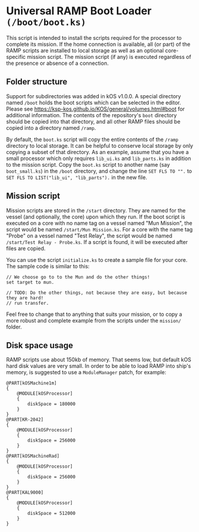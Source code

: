 Universal RAMP Boot Loader `(/boot/boot.ks)`
============================================

This script is intended to install the scripts required for the processor to complete its mission.
If the home connection is available, all (or part) of the RAMP scripts are installed to local storage as well as an optional core-specific mission script.  The mission script (if any) is executed regardless of the presence or absence of a connection.

Folder structure
----------------

Support for subdirectories was added in kOS v1.0.0.  A special directory named `/boot` holds the boot scripts which can be selected in the editor.  Please see https://ksp-kos.github.io/KOS/general/volumes.html#boot for additional information.  The contents of the repository's `boot` directory should be copied into that directory, and all other RAMP files should be copied into a directory named `/ramp`.

By default, the `boot.ks` script will copy the entire contents of the `/ramp` directory to local storage.  It can be helpful to conserve local storage by only copying a subset of that directory.  As an example, assume that you have a small processor which only requires `lib_ui.ks` and `lib_parts.ks` in addition to the mission script.  Copy the `boot.ks` script to another name (say `boot_small.ks`) in the `/boot` directory, and change the line `SET FLS TO "".` to `SET FLS TO LIST("lib_ui", "lib_parts").` in the new file.

Mission script
--------------

Mission scripts are stored in the `/start` directory.  They are named for the vessel (and optionally, the core) upon which they run.  If the boot script is executed on a core with no name tag on a vessel named "Mun Mission", the script would be named `/start/Mun Mission.ks`.  For a core with the name tag "Probe" on a vessel named "Test Relay", the script would be named `/start/Test Relay - Probe.ks`.  If a script is found, it will be executed after files are copied.

You can use the script `initialize.ks` to create a sample file for your core.  The sample code is similar to this:
```
// We choose go to to the Mun and do the other things!
set target to mun.

// TODO: Do the other things, not because they are easy, but because they are hard!
// run transfer.
```

Feel free to change that to anything that suits your mission, or to copy a
more robust and complete example from the scripts under the `mission/`
folder.

Disk space usage
----------------

RAMP scripts use about 150kb of memory. That seems low, but default kOS hard disk values are very small. In order to be able to load RAMP into ship's memory, is suggested to use a `ModuleManager` patch, for example:
```
@PART[kOSMachine1m]
{
	@MODULE[kOSProcessor]
	{
		diskSpace = 180000
	}
}
@PART[KR-2042]
{
	@MODULE[kOSProcessor]
	{
		diskSpace = 256000
	}
}
@PART[kOSMachineRad]
{
	@MODULE[kOSProcessor]
	{
		diskSpace = 256000
	}
}
@PART[KAL9000]
{
	@MODULE[kOSProcessor]
	{
		diskSpace = 512000
	}
}
```
